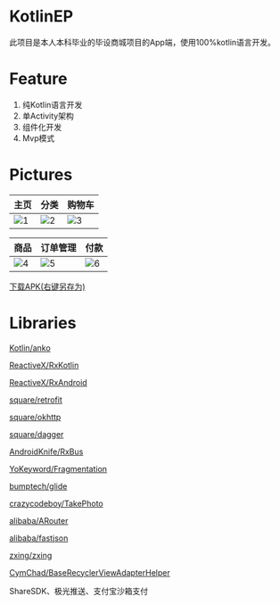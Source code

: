 # KotlinEP
此项目是本人本科毕业的毕设商城项目的App端，使用100%kotlin语言开发。
# Feature
1. 纯Kotlin语言开发
2. 单Activity架构
3. 组件化开发
4. Mvp模式

# Pictures
| 主页 | 分类 | 购物车 |
| ------------ | ------------- | ------------- 
| ![1](https://github.com/sukaidev/KotlinEP/blob/master/sample/Screenshot_2019-09-13-23-06-36-691_com.sukaidev.k.jpg) | ![2](https://github.com/sukaidev/KotlinEP/blob/master/sample/Screenshot_2019-09-13-23-06-46-242_com.sukaidev.k.jpg)  | ![3](https://github.com/sukaidev/KotlinEP/blob/master/sample/Screenshot_2019-09-13-23-07-15-158_com.sukaidev.k.jpg)  |

| 商品 | 订单管理 | 付款 |
| ------------ | ------------- | ------------- 
| ![4](https://github.com/sukaidev/KotlinEP/blob/master/sample/Screenshot_2019-09-13-23-06-41-796_com.sukaidev.k.jpg) | ![5](https://github.com/sukaidev/KotlinEP/blob/master/sample/Screenshot_2019-09-13-23-08-44-465_com.sukaidev.k.jpg)  | ![6](https://github.com/sukaidev/KotlinEP/blob/master/sample/Screenshot_2019-09-13-23-08-26-788_com.sukaidev.k.jpg)  |

[下载APK(右键另存为)](https://github.com/sukaidev/KotlinEP/blob/master/sample/app-release.apk)
# Libraries
[Kotlin/anko](https://github.com/Kotlin/anko)

[ReactiveX/RxKotlin](https://github.com/ReactiveX/RxKotlin)

[ReactiveX/RxAndroid](https://github.com/ReactiveX/RxAndroid)

[square/retrofit](https://github.com/square/retrofit)

[square/okhttp](https://github.com/square/okhttp)

[square/dagger](https://github.com/square/dagger)

[AndroidKnife/RxBus](https://github.com/AndroidKnife/RxBus)

[YoKeyword/Fragmentation](https://github.com/YoKeyword/Fragmentation)

[bumptech/glide](https://github.com/bumptech/glide)

[crazycodeboy/TakePhoto](https://github.com/crazycodeboy/TakePhoto)

[alibaba/ARouter](https://github.com/alibaba/ARouter)

[alibaba/fastjson](https://github.com/alibaba/fastjson)

[zxing/zxing](https://github.com/zxing/zxing)

[CymChad/BaseRecyclerViewAdapterHelper](https://github.com/CymChad/BaseRecyclerViewAdapterHelper)

ShareSDK、极光推送、支付宝沙箱支付
